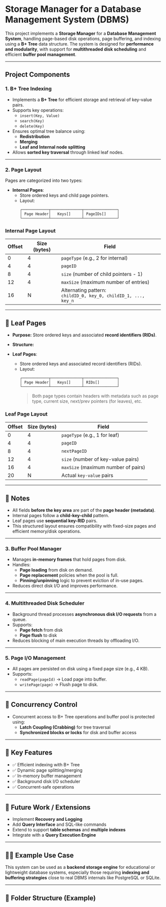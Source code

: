 # Storage Manager for a Database Management System (DBMS)

This project implements a **Storage Manager** for a **Database Management System**, handling page-based disk operations, page buffering, and indexing using a **B+ Tree** data structure. The system is designed for **performance and modularity**, with support for **multithreaded disk scheduling** and efficient **buffer pool management**.

---

## Project Components

### 1. B+ Tree Indexing
- Implements a **B+ Tree** for efficient storage and retrieval of key-value pairs.
- Supports key operations: 
  - `insert(Key, Value)`
  - `search(Key)`
  - `delete(Key)`
- Ensures optimal tree balance using:
  - **Redistribution**
  - **Merging**
  - **Leaf and Internal node splitting**
- Allows **sorted key traversal** through linked leaf nodes.

---

### 2. Page Layout

Pages are categorized into two types:
- **Internal Pages**:
  - Store ordered keys and child page pointers.
  - Layout:
    ```
    ┌────────────┬──────────────┬───────────────┐
    │ Page Header│   Keys[]     │ PageIDs[]     │
    └────────────┴──────────────┴───────────────┘
    ```

### Internal Page Layout

| Offset | Size (bytes) | Field                                      |
|--------|--------------|--------------------------------------------|
| 0      | 4            | `pageType` (e.g., 2 for internal)          |
| 4      | 4            | `pageID`                                   |
| 8      | 4            | `size` (number of child pointers - 1)      |
| 12     | 4            | `maxSize` (maximum number of entries)      |
| 16     | N            | Alternating pattern:<br>`childID_0, key_0, childID_1, ..., key_n` |

---

## 🔹 Leaf Pages

- **Purpose:** Store ordered keys and associated **record identifiers (RIDs)**.
- **Structure:**



- **Leaf Pages**:
  - Store ordered keys and associated record identifiers (RIDs).
  - Layout:
    ```
    ┌────────────┬──────────────┬───────────────┐
    │ Page Header│   Keys[]     │ RIDs[]        │
    └────────────┴──────────────┴───────────────┘
    ```
    > Both page types contain headers with metadata such as page type, current size, next/prev pointers (for leaves), etc.
  

### Leaf Page Layout

| Offset | Size (bytes) | Field                                     |
|--------|--------------|-------------------------------------------|
| 0      | 4            | `pageType` (e.g., 1 for leaf)             |
| 4      | 4            | `pageID`                                  |
| 8      | 4            | `nextPageID`                              |
| 12     | 4            | `size` (number of key-value pairs)        |
| 16     | 4            | `maxSize` (maximum number of pairs)       |
| 20     | N            | Actual `key-value` pairs                  |

---

## 📌 Notes

- All fields **before the key area** are part of the **page header (metadata)**.
- Internal pages follow a **child-key-child** pattern.
- Leaf pages use **sequential key-RID** pairs.
- This structured layout ensures compatibility with fixed-size pages and efficient memory/disk operations.


---

### 3. Buffer Pool Manager
- Manages **in-memory frames** that hold pages from disk.
- Handles:
  - **Page loading** from disk on demand.
  - **Page replacement** policies when the pool is full.
  - **Pinning/unpinning** logic to prevent eviction of in-use pages.
- Reduces direct disk I/O and improves performance.

---

### 4. Multithreaded Disk Scheduler
- Background thread processes **asynchronous disk I/O requests** from a queue.
- Supports:
  - **Page fetch** from disk
  - **Page flush** to disk
- Reduces blocking of main execution threads by offloading I/O.

---

### 5. Page I/O Management
- All pages are persisted on disk using a fixed page size (e.g., 4 KB).
- Supports:
  - `readPage(pageId)` → Load page into buffer.
  - `writePage(page)` → Flush page to disk.

---

## 🧵 Concurrency Control
- Concurrent access to B+ Tree operations and buffer pool is protected using:
  - **Latch Coupling (Crabbing)** for tree traversal
  - **Synchronized blocks or locks** for disk and buffer access

---

## 📌 Key Features
- ✅ Efficient indexing with B+ Tree
- ✅ Dynamic page splitting/merging
- ✅ In-memory buffer management
- ✅ Background disk I/O scheduler
- ✅ Concurrent-safe operations

---

## 🧪 Future Work / Extensions
- Implement **Recovery and Logging**
- Add **Query Interface** and SQL-like commands
- Extend to support **table schemas** and **multiple indexes**
- Integrate with a **Query Execution Engine**

---

## 🧑‍💻 Example Use Case
This system can be used as a **backend storage engine** for educational or lightweight database systems, especially those requiring **indexing and buffering strategies** close to real DBMS internals like PostgreSQL or SQLite.

---

## 📂 Folder Structure (Example)
